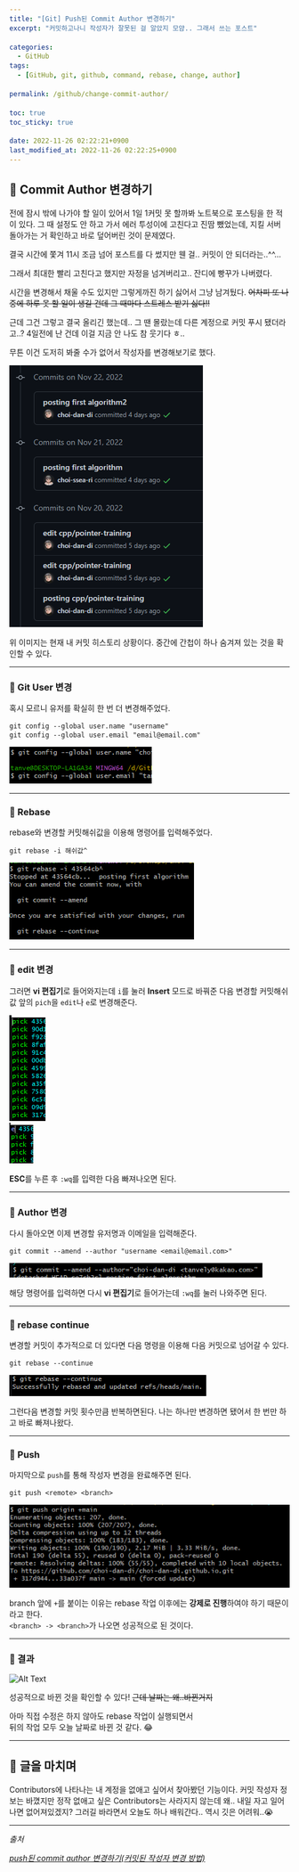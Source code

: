 ```yaml
---
title: "[Git] Push된 Commit Author 변경하기"
excerpt: "커밋하고나니 작성자가 잘못된 걸 알았지 모얌.. 그래서 쓰는 포스트"

categories:
  - GitHub
tags:
  - [GitHub, git, github, command, rebase, change, author]

permalink: /github/change-commit-author/

toc: true
toc_sticky: true

date: 2022-11-26 02:22:21+0900
last_modified_at: 2022-11-26 02:22:25+0900
---
```


## 👻 Commit Author 변경하기
전에 잠시 밖에 나가야 할 일이 있어서 1일 1커밋 못 할까봐 노트북으로 포스팅을 한 적이 있다. 그 때 설정도 안 하고 가서 에러 투성이에 고친다고 진땀 뺐었는데, 지킬 서버 돌아가는 거 확인하고 바로 덮어버린 것이 문제였다.

결국 시간에 쫓겨 11시 조금 넘어 포스트를 다 썼지만 웬 걸.. 커밋이 안 되더라는..^^...

그래서 최대한 빨리 고친다고 했지만 자정을 넘겨버리고.. 잔디에 빵꾸가 나버렸다.

시간을 변경해서 채울 수도 있지만 그렇게까진 하기 싫어서 그냥 남겨뒀다. ~~어차피 또 나중에 하루 못 할 일이 생길 건데 그 때마다 스트레스 받기 싫다!!~~

근데 그건 그렇고 결국 올리긴 했는데.. 그 땐 몰랐는데 다른 계정으로 커밋 푸시 됐더라고..? 4일전에 난 건데 이걸 지금 안 나도 참 웃기다 ㅎ..

무튼 이건 도저히 봐줄 수가 없어서 작성자를 변경해보기로 했다.

![Alt Text](/assets/images/posts_img/basics/github/change-commit-author/commit-history.PNG)   

위 이미지는 현재 내 커밋 히스토리 상황이다. 중간에 간첩이 하나 숨겨져 있는 것을 확인할 수 있다.

***

### 🌱 Git User 변경
혹시 모르니 유저를 확실히 한 번 더 변경해주었다.

```
git config --global user.name "username"
git config --global user.email "email@email.com"
```

![Alt Text](/assets/images/posts_img/basics/github/change-commit-author/set-user.PNG)   

***

### 🌱 Rebase
rebase와 변경할 커밋해쉬값을 이용해 명령어를 입력해주었다.

```
git rebase -i 해쉬값^
```

![Alt Text](/assets/images/posts_img/basics/github/change-commit-author/rebase.PNG)   

***

### 🌱 edit 변경
그러면 **vi 편집기**로 들어와지는데 ``` i ```를 눌러 **Insert** 모드로 바꿔준 다음 변경할 커밋해쉬값 앞의 ``` pich ```을 ``` edit ```나 ``` e ```로 변경해준다.

![Alt Text](/assets/images/posts_img/basics/github/change-commit-author/pick.PNG)   
![Alt Text](/assets/images/posts_img/basics/github/change-commit-author/e.PNG)   

**ESC**를 누른 후 ``` :wq ```를 입력한 다음 빠져나오면 된다.

***

### 🌱 Author 변경
다시 돌아오면 이제 변경할 유저명과 이메일을 입력해준다.

```
git commit --amend --author "username <email@email.com>"
```

![Alt Text](/assets/images/posts_img/basics/github/change-commit-author/amend.PNG)   

해당 명령어를 입력하면 다시 **vi 편집기**로 들어가는데 ``` :wq ```를 눌러 나와주면 된다.

***

### 🌱 rebase continue
변경할 커밋이 추가적으로 더 있다면 다음 명령을 이용해 다음 커밋으로 넘어갈 수 있다.

```
git rebase --continue
```

![Alt Text](/assets/images/posts_img/basics/github/change-commit-author/continue.PNG)   

그런다음 변경할 커밋 횟수만큼 반복하면된다. 나는 하나만 변경하면 됐어서 한 번만 하고 바로 빠져나왔다.

***

### 🌱 Push
마지막으로 ``` push ```를 통해 작성자 변경을 완료해주면 된다.

```
git push <remote> <branch>
```

![Alt Text](/assets/images/posts_img/basics/github/change-commit-author/push.PNG)   

branch 앞에 ``` + ```를 붙이는 이유는 rebase 작업 이후에는 **강제로 진행**하여야 하기 때문이라고 한다.   
``` <branch> -> <branch> ```가 나오면 성공적으로 된 것이다.

***

### 🌱 결과

![Alt Text](/assets/images/posts_img/basics/github/change-commit-author/result.PNG)   

성공적으로 바뀐 것을 확인할 수 있다! ~~근데 날짜는 왜..바뀐거지~~

아마 직접 수정은 하지 않아도 rebase 작업이 실행되면서   
뒤의 작업 모두 오늘 날짜로 바뀐 것 같다. 😂

***

## 👻 글을 마치며
Contributors에 나타나는 내 계정을 없애고 싶어서 찾아봤던 기능이다. 커밋 작성자 정보는 바꼈지만 정작 없애고 싶은 Contributors는 사라지지 않는데 왜.. 내일 자고 일어나면 없어져있겠지? 그러길 바라면서 오늘도 하나 배워간다.. 역시 깃은 어려워..😭

***

_출처_

_[push된 commit author 변경하기(커밋된 작성자 변경 방법)](https://eggwhite0.tistory.com/93)_   
